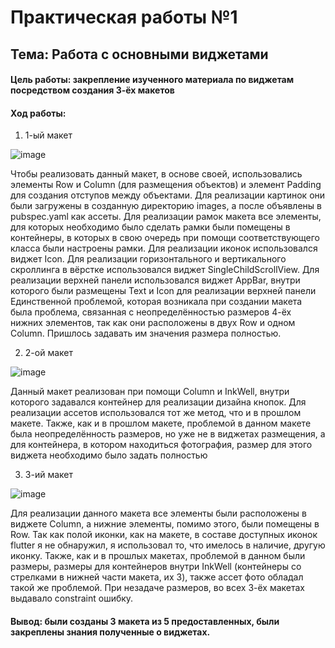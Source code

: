 # Практическая работы №1
## Тема: Работа с основными виджетами
#### Цель работы: закрепление изученного материала по виджетам посредством создания 3-ёх макетов
#### Ход работы:
1) 1-ый макет

![image](https://user-images.githubusercontent.com/92712495/191460386-1fa478e6-68a5-4dc0-bf1a-3e4d91df0a25.png)

Чтобы реализовать данный макет, в основе своей, использовались элементы Row и Column (для размещения объектов) и элемент Padding для создания отступов между объектами. 
Для реализации картинок они были загружены в созданную директорию images, а после объявлены в pubspec.yaml как ассеты.
Для реализации рамок макета все элементы, для которых необходимо было сделать рамки были помещены в контейнеры, в которых в свою очередь при помощи соответствующего класса были настроены рамки.
Для реализации иконок использовался виджет Icon.
Для реализации горизонтального и вертикального скроллинга в вёрстке использовался виджет SingleChildScrollView.
Для реализации верхней панели использовался виджет AppBar, внутри которого были размещены Text и Icon для реализации верхней панели
Единственной проблемой, которая возникала при создании макета была проблема, связанная с неопределённостью размеров 4-ёх нижних элементов, так как они расположены в двух Row и одном Column. Пришлось задавать им значения размера полностью.  

2) 2-ой макет

![image](https://user-images.githubusercontent.com/92712495/191460511-3ae55721-d6e8-4ac2-8d46-0989b1ce4897.png)

Данный макет реализован при помощи Column и InkWell, внутри которого задавался контейнер для реализации дизайна кнопок.
Для реализации ассетов использовался тот же метод, что и в прошлом макете.
Также, как и в прошлом макете, проблемой в данном макете была неопределённость размеров, но уже не в виджетах размещения, а для контейнера, в котором находиться фотография, размер для этого виджета необходимо было задать полностью

3) 3-ий макет

![image](https://user-images.githubusercontent.com/92712495/191460991-a897762e-e284-4c27-8eab-7d19b3f5a1f4.png)

Для реализации данного макета все элементы были расположены в виджете Column, а нижние элементы, помимо этого, были помещены в Row.
Так как полой иконки, как на макете, в составе доступных иконок flutter я не обнаружил, я использовал то, что имелось в наличие, другую иконку.
Также, как и в прошлых макетах, проблемой в данном были размеры, размеры для контейнеров внутри InkWell (контейнеры со стрелками в нижней части макета, их 3), также ассет фото обладал такой же проблемой. При незадаче размеров, во всех 3-ёх макетах выдавало constraint ошибку.

#### Вывод: были созданы 3 макета из 5 предоставленных, были закреплены знания полученные о виджетах.

